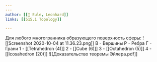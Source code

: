 ```yaml
---
---
author: [[👤 Eule, Leonhard]]
links: [[515.1 Topology]]

---
```


Для любого многогранника образующего поверхность сферы:
![[Screenshot 2020-10-04 at 11.36.23.png]]
В - Вершины
Р - Ребра
Г - Грани
1 - [[Tetrahedron (4)]]
2 - [[Cube (6)]]
3 - [[Octahedron (5)]]
4 - [[Icosahedron (20)]]
![[Доказательство теоремы Эйлера.pdf]]